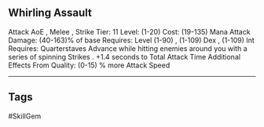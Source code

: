 ## Whirling Assault
Attack
AoE , Melee , Strike
Tier: 11
Level: (1-20)
Cost: (19-135) Mana
Attack Damage: (40-163)% of base
Requires: Level (1-90) , (1-109) Dex , (1-109) Int
Requires: Quarterstaves
Advance while hitting enemies around you with a series of spinning Strikes .
+1.4 seconds to Total Attack Time
Additional Effects From Quality:
(0-15) % more Attack Speed

---
## Tags
#SkillGem
